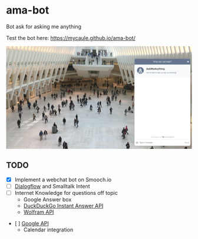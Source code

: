 # ama-bot
Bot ask for asking me anything

Test the bot here: https://mycaule.github.io/ama-bot/

![screenshot](images/screenshot.png)

## TODO
- [x] Implement a webchat bot on Smooch.io
- [ ] [Dialogflow](https://dialogflow.com) and Smalltalk Intent
- [ ] Internet Knowledge for questions off topic
  - Google Answer box
  - [DuckDuckGo Instant Answer API](https://duckduckgo.com/api)
  - [Wolfram API](https://products.wolframalpha.com/api/)
- [ ] [Google API](https://www.npmjs.com/package/googleapis)
  - Calendar integration
